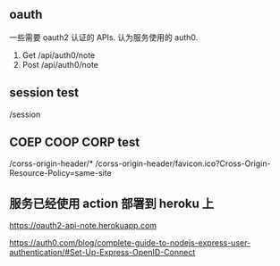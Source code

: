 ## oauth

一些需要 oauth2 认证的 APIs. 认为服务使用的 auth0.

1. Get /api/auth0/note
2. Post /api/auth0/note

## session test

/session

## COEP COOP CORP test

/corss-origin-header/\*
/corss-origin-header/favicon.ico?Cross-Origin-Resource-Policy=same-site

## 服务已经使用 action 部署到 heroku 上

https://oauth2-api-note.herokuapp.com

https://auth0.com/blog/complete-guide-to-nodejs-express-user-authentication/#Set-Up-Express-OpenID-Connect
